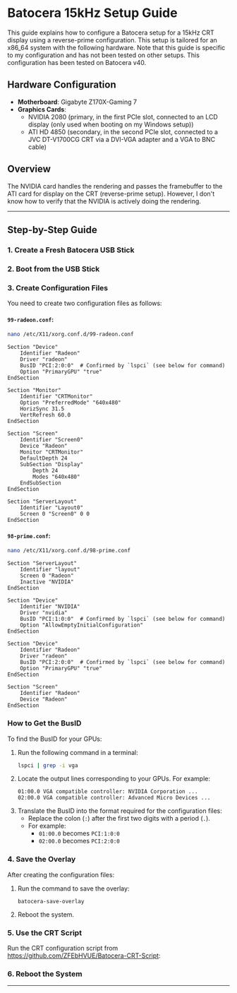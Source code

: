 # Batocera 15kHz Setup Guide

This guide explains how to configure a Batocera setup for a 15kHz CRT display using a reverse-prime configuration. This setup is tailored for an x86_64 system with the following hardware. Note that this guide is specific to my configuration and has not been tested on other setups. This configuration has been tested on Batocera v40.

## Hardware Configuration

- **Motherboard**: Gigabyte Z170X-Gaming 7
- **Graphics Cards**:
  - NVIDIA 2080 (primary, in the first PCIe slot, connected to an LCD display (only used when booting on my Windows setup))
  - ATI HD 4850 (secondary, in the second PCIe slot, connected to a JVC DT-V1700CG CRT via a DVI-VGA adapter and a VGA to BNC cable)

## Overview

The NVIDIA card handles the rendering and passes the framebuffer to the ATI card for display on the CRT (reverse-prime setup). However, I don't know how to verify that the NVIDIA is actively doing the rendering.

---

## Step-by-Step Guide

### 1. Create a Fresh Batocera USB Stick

### 2. Boot from the USB Stick

### 3. Create Configuration Files

You need to create two configuration files as follows:

#### `99-radeon.conf`:
```bash
nano /etc/X11/xorg.conf.d/99-radeon.conf
```
```plaintext
Section "Device"
    Identifier "Radeon"
    Driver "radeon"
    BusID "PCI:2:0:0"  # Confirmed by `lspci` (see below for command)
    Option "PrimaryGPU" "true"
EndSection

Section "Monitor"
    Identifier "CRTMonitor"
    Option "PreferredMode" "640x480"
    HorizSync 31.5
    VertRefresh 60.0
EndSection

Section "Screen"
    Identifier "Screen0"
    Device "Radeon"
    Monitor "CRTMonitor"
    DefaultDepth 24
    SubSection "Display"
        Depth 24
        Modes "640x480"
    EndSubSection
EndSection

Section "ServerLayout"
    Identifier "Layout0"
    Screen 0 "Screen0" 0 0
EndSection
```

#### `98-prime.conf`:
```bash
nano /etc/X11/xorg.conf.d/98-prime.conf
```
```plaintext
Section "ServerLayout"
    Identifier "layout"
    Screen 0 "Radeon"
    Inactive "NVIDIA"
EndSection

Section "Device"
    Identifier "NVIDIA"
    Driver "nvidia"
    BusID "PCI:1:0:0"  # Confirmed by `lspci` (see below for command)
    Option "AllowEmptyInitialConfiguration"
EndSection

Section "Device"
    Identifier "Radeon"
    Driver "radeon"
    BusID "PCI:2:0:0"  # Confirmed by `lspci` (see below for command)
    Option "PrimaryGPU" "true"
EndSection

Section "Screen"
    Identifier "Radeon"
    Device "Radeon"
EndSection
```

### How to Get the BusID

To find the BusID for your GPUs:
1. Run the following command in a terminal:
   ```bash
   lspci | grep -i vga
   ```
2. Locate the output lines corresponding to your GPUs. For example:
   ```plaintext
   01:00.0 VGA compatible controller: NVIDIA Corporation ...
   02:00.0 VGA compatible controller: Advanced Micro Devices ...
   ```
3. Translate the BusID into the format required for the configuration files:
   - Replace the colon (`:`) after the first two digits with a period (`.`).
   - For example:
     - `01:00.0` becomes `PCI:1:0:0`
     - `02:00.0` becomes `PCI:2:0:0`

### 4. Save the Overlay

After creating the configuration files:

1. Run the command to save the overlay:
   ```
   batocera-save-overlay
   ```

2. Reboot the system.

### 5. Use the CRT Script

Run the CRT configuration script from https://github.com/ZFEbHVUE/Batocera-CRT-Script:

### 6. Reboot the System

---
